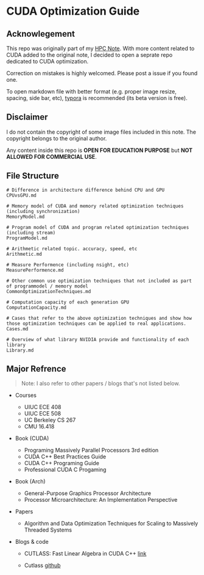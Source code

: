 # CUDA Optimization Guide

## Acknowlegement

This repo was originally part of my [HPC Note](https://github.com/XiaoSong9905/HPC-Notes). With more content related to CUDA added to the original note, I decided to open a seprate repo dedicated to CUDA optimization. 

Correction on mistakes is highly welcomed. Please post a issue if you found one.

To open markdown file with better format (e.g. proper image resize, spacing, side bar, etc), [typora](https://typora.io) is recommended (its beta version is free).




## Disclaimer
I do not contain the copyright of some image files included in this note. The copyright belongs to the original author. 

Any content inside this repo is **OPEN FOR EDUCATION PURPOSE** but **NOT ALLOWED FOR COMMERCIAL USE**.




## File Structure
```shell
# Difference in architecture difference behind CPU and GPU
CPUvsGPU.md

# Memory model of CUDA and memory related optimization techniques (including synchronization)
MemoryModel.md

# Program model of CUDA and program related optimization techniques (including stream)
ProgramModel.md

# Arithmetic related topic. accuracy, speed, etc
Arithmetic.md

# Measure Performence (including nsight, etc)
MeasurePerformence.md

# Other common use optimization techniques that not included as part of programmodel / memory model
CommonOptimizationTechniques.md

# Computation capacity of each generation GPU
ComputationCapacity.md

# Cases that refer to the above optimization techniques and show how those optimization techniques can be applied to real applications.
Cases.md

# Overview of what library NVIDIA provide and functionality of each library
Library.md
```



## Major Refrence

> Note: I also refer to other papers / blogs that's not listed below.

* Courses
  * UIUC ECE 408
  * UIUC ECE 508
  * UC Berkeley CS 267
  * CMU 16.418
  
* Book (CUDA)
  * Programing Massively Parallel Processors 3rd edition
  * CUDA C++ Best Practices Guide
  * CUDA C++ Programing Guide
  * Professional CUDA C Progaming
  
* Book (Arch)
  
  * General-Purpose Graphics Processor Architecture
  * Processor Microarchitecture: An Implementation Perspective
  
* Papers
  * Algorithm and Data Optimization Techniques for Scaling to Massively Threaded Systems

* Blogs & code

  * CUTLASS: Fast Linear Algebra in CUDA C++ [link](https://developer.nvidia.com/blog/cutlass-linear-algebra-cuda/)

  * Cutlass [github](https://github.com/NVIDIA/cutlass)